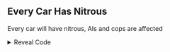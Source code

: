 ## Every Car Has Nitrous

Every car will have nitrous, AIs and cops are affected

<details>
<summary>Reveal Code</summary>

```powerpc
C22FE2D0 00000005
7C7C1B78 899C011B
2C0C0060 41810014
398000C0 999C011B
C0229CC4 D03C00F0
60000000 00000000
```
</details>
